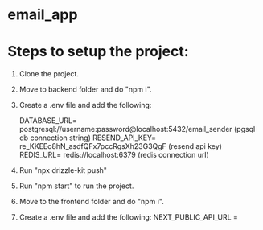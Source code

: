 # email_app

# Steps to setup the project:
1. Clone the project.
2. Move to backend folder and do "npm i".
3. Create a .env file and add the following:
   
    DATABASE_URL= postgresql://username:password@localhost:5432/email_sender (pgsql db connection string)
    RESEND_API_KEY= re_KKEEo8hN_asdfQFx7pccRgsXh23G3QgF (resend api key)
    REDIS_URL= redis://localhost:6379 (redis connection url)

5. Run "npx drizzle-kit push"
6. Run "npm start" to run the project.

7. Move to the frontend folder and do "npm i".
8. Create a .env file and add the following:
    NEXT_PUBLIC_API_URL = 
